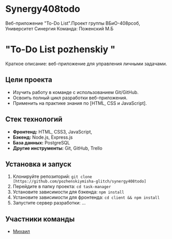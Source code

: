 # Synergy408todo
Веб-приложение "To-Do List".Проект группы ВБиО-408рсоб, Университет Синергия  Команда:  Поженский М.Б
# "To-Do List pozhenskiy "

Краткое описание: веб-приложение для управления личными задачами.

## Цели проекта

*   Изучить работу в команде с использованием Git/GitHub.
*   Освоить полный цикл разработки веб-приложения.
*   Применить на практике знания по [HTML, CSS и JavaScript].

## Стек технологий

*   **Фронтенд:** HTML, CSS3, JavaScript,
*   **Бэкенд:** Node.js, Express.js
*   **База данных:** PostgreSQL
*   **Другие инструменты:** Git, GitHub, Trello

## Установка и запуск

1.  Клонируйте репозиторий: `git clone [https://github.com/pozhenskiymisha-glitch/synergy408todo]`
2.  Перейдите в папку проекта: `cd task-manager`
3.  Установите зависимости для бэкенда: `npm install`
4.  Установите зависимости для фронтенда: `cd client && npm install`
5.  Запустите сервер разработки: ...

## Участники команды

*   [Михаил](https://github.com/pozhenskiymisha-glitch)
  
